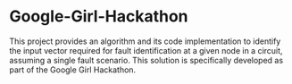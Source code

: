 # Google-Girl-Hackathon
This project provides an algorithm and its code implementation to identify the input vector required for fault identification at a given node in a circuit, assuming a single fault scenario. This solution is specifically developed as part of the Google Girl Hackathon.
